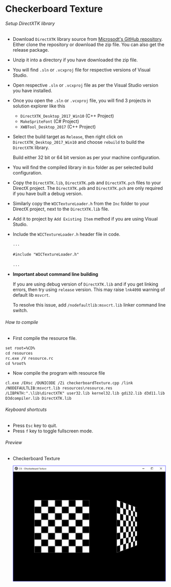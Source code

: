 # Checkerboard Texture

###### Setup DirectXTK library

-   Download `DirectXTK` library source from [Microsodt's GitHub repository](https://github.com/Microsoft/DirectXTK).
    Either clone the repository or download the zip file. You can also get the release package.
-   Unzip it into a directory if you have downloaded the zip file.
-   You will find `.sln` or `.vcxproj` file for respective versions of Visual Studio.
-   Open respective `.sln` or `.vcxproj` file as per the Visual Studio version you have installed.
-   Once you open the `.sln` or `.vcxproj` file, you will find 3 projects in solution explorer like this
    -   `DirectXTK_Desktop_2017_Win10` (C++ Project)
    -   `MakeSpriteFont` (C# Project)
    -   `XWBTool_Desktop_2017` (C++ Project)
-   Select the build target as `Release`, then right click on `DirectXTK_Desktop_2017_Win10` and choose `rebuild` to build the `DirectXTK` library.

    Build either 32 bit or 64 bit version as per your machine configuration.

-   You will find the compiled library in `Bin` folder as per selected build configuration.
-   Copy the `DirectXTK.lib`, `DirectXTK.pdb` and `DirectXTK.pch` files to your DirectX project.
    The `DirectXTK.pdb` and `DirectXTK.pch` are only required if you have built a debug version.
-   Similarly copy the `WICTextureLoader.h` from the `Inc` folder to your DirectX project, next to the `DirectXTK.lib` file.
-   Add it to project by `Add Existing Item` method if you are using Visual Studio.
-   Include the `WICTextureLoader.h` header file in code.

    ```
    ...

    #include "WICTextureLoader.h"

    ...
    ```

-   **Important about command line building**

    If you are using debug version of `DirectXTK.lib` and if you get linking errors, then try using `release` version.
    This may raise `lnk4098` warning of default lib `msvcrt`.

    To resolve this issue, add `/nodefaultlib:msvcrt.lib` linker command line switch.

###### How to compile

-   First compile the resource file.

```
set root=%CD%
cd resources
rc.exe /V resource.rc
cd %root%
```

-   Now compile the program with resource file

```
cl.exe /EHsc /DUNICODE /Zi checkerboardTexture.cpp /link /NODEFAULTLIB:msvcrt.lib resources\resource.res  /LIBPATH:".\lib\directXTK" user32.lib kernel32.lib gdi32.lib d3d11.lib D3dcompiler.lib DirectXTK.lib
```

###### Keyboard shortcuts

-   Press `Esc` key to quit.
-   Press `f` key to toggle fullscreen mode.

###### Preview

-   Checkerboard Texture

    ![checkerboardTexture][checkerboardtexture-image]

[//]: # "Image declaration"
[checkerboardtexture-image]: ./preview/checkerboardTexture.png "Checkerboard Texture"
